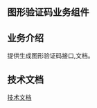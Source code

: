 ## 图形验证码业务组件

## 业务介绍

提供生成图形验证码接口,文档。

## 技术文档

[技术文档](https://phpzlc.com/doc/module/captcha-business)
